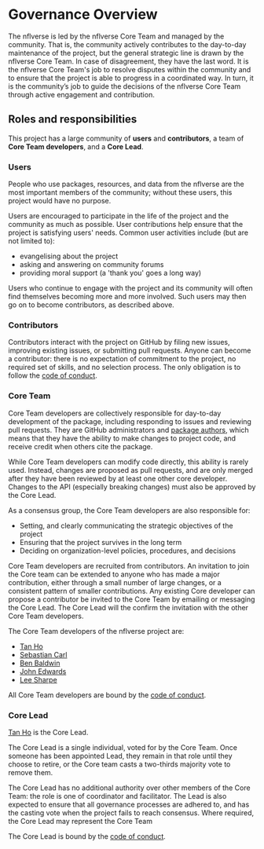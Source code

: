 <!-- 
This governance model is adapted from:
- the ggplot2 governance model <https://github.com/tidyverse/ggplot2/blob/main/GOVERNANCE.md>
- the Benevolent dictator governance model by Ross Gardler and Gabriel Hanganu <http://oss-watch.ac.uk/resources/benevolentdictatorgovernancemodel>
- tidyverse tidyups governance notes: <https://github.com/tidyverse/tidyups/blob/main/004-governance.md>
and is licensed under CC-BY-SA-4.0
-->

# Governance Overview

The nflverse is led by the nflverse Core Team and managed by the community. 
That is, the community actively contributes to the day-to-day maintenance of the 
project, but the general strategic line is drawn by the nflverse Core Team. In 
case of disagreement, they have the last word. It is the nflverse Core Team's job 
to resolve disputes within the community and to ensure that the project is able 
to progress in a coordinated way. In turn, it is the community’s job to guide the 
decisions of the nflverse Core Team through active engagement and contribution. 

## Roles and responsibilities

This project has a large community of __users__ and __contributors__, a team of 
__Core Team developers__, and a __Core Lead__.

### Users

People who use packages, resources, and data from the nflverse are the most important 
members of the community; without these users, this project would have no purpose.

Users are encouraged to participate in the life of the project and the community 
as much as possible. User contributions help ensure that the project is satisfying 
users' needs. Common user activities include (but are not limited to):

- evangelising about the project
- asking and answering on community forums
- providing moral support (a 'thank you' goes a long way)

Users who continue to engage with the project and its community will often find 
themselves becoming more and more involved. Such users may then go on to become 
contributors, as described above.

### Contributors

Contributors interact with the project on GitHub by filing new issues, improving 
existing issues, or submitting pull requests. Anyone can become a contributor: 
there is no expectation of commitment to the project, no required set of skills, 
and no selection process. The only obligation is to follow the [code of conduct](CODE_OF_CONDUCT.md).

<!-- Specific advice for contributing to the project can be found in
[CONTRIBUTING.md](https://github.com/tidyverse/ggplot2/blob/master/CONTRIBUTING.md). -->

### Core Team

Core Team developers are collectively responsible for day-to-day development of 
the package, including responding to issues and reviewing pull requests. They are 
GitHub administrators and [package authors](https://github.com/nflverse/nflverse/blob/HEAD/DESCRIPTION), 
which means that they have the ability to make changes to project code, and receive 
credit when others cite the package.

While Core Team developers can modify code directly, this ability is rarely used. 
Instead, changes are proposed as pull requests, and are only merged after they 
have been reviewed by at least one other core developer. Changes to the API 
(especially breaking changes) must also be approved by the Core Lead. 

As a consensus group, the Core Team developers are also responsible for:

* Setting, and clearly communicating the strategic objectives of the project
* Ensuring that the project survives in the long term
* Deciding on organization-level policies, procedures, and decisions

Core Team developers are recruited from contributors. An invitation to join the Core 
team can be extended to anyone who has made a major contribution, either through 
a small number of large changes, or a consistent pattern of smaller contributions. 
Any existing Core developer can propose a contributor be invited to the Core Team 
by emailing or messaging the Core Lead. The Core Lead will the confirm the invitation 
with the other Core Team developers.

The Core Team developers of the nflverse project are:

* [Tan Ho](https://github.com/tanho63)
* [Sebastian Carl](https://github.com/mrcaseb)
* [Ben Baldwin](https://github.com/guga31bb)
* [John Edwards](https://github.com/john-b-edwards)
* [Lee Sharpe](https://github.com/leesharpe)

All Core Team developers are bound by the [code of conduct](CODE_OF_CONDUCT.md).

### Core Lead

[Tan Ho](https://github.com/tanho63) is the Core Lead.

The Core Lead is a single individual, voted for by the Core Team. Once someone 
has been appointed Lead, they remain in that role until they choose to retire, or 
the Core team casts a two-thirds majority vote to remove them.

The Core Lead has no additional authority over other members of the Core Team: the 
role is one of coordinator and facilitator. The Lead is also expected to ensure 
that all governance processes are adhered to, and has the casting vote when the 
project fails to reach consensus. Where required, the Core Lead may represent the
Core Team

The Core Lead is bound by the [code of conduct](CODE_OF_CONDUCT.md).

